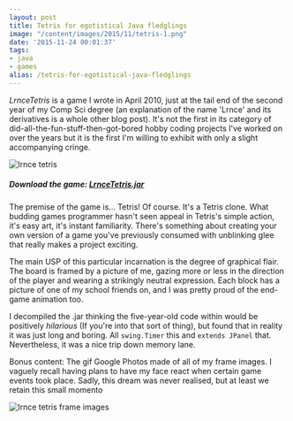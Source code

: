 ```yaml
---
layout: post
title: Tetris for egotistical Java fledglings
image: "/content/images/2015/11/tetris-1.png"
date: '2015-11-24 00:01:37'
tags:
- java
- games
alias: /tetris-for-egotistical-java-fledglings
---
```


*LrnceTetris* is a game I wrote in April 2010, just at the tail end of the second year of my Comp Sci degree (an explanation of the name 'Lrnce' and its derivatives is a whole other blog post). It's not the first in its category of did-all-the-fun-stuff-then-got-bored hobby coding projects I've worked on over the years but it is the first I'm willing to exhibit with only a slight accompanying cringe.

![lrnce tetris](http://static.lrnk.co.uk/blog-content/lrncetetris.gif)

##### Download the game: [LrnceTetris.jar](http://static.lrnk.co.uk/LrnceTetris.jar)
<span class="paragraph-space-forcer"></span>

The premise of the game is... Tetris! Of course. It's a Tetris clone. What budding games programmer hasn't seen appeal in Tetris's simple action, it's easy art, it's instant familiarity. There's something about creating your own version of a game you've previously consumed with unblinking glee that really makes a project exciting.

The main USP of this particular incarnation is the degree of graphical flair. The board is framed by a picture of me, gazing more or less in the direction of the player and wearing a strikingly neutral expression. Each block has a picture of one of my school friends on, and I was pretty proud of the end-game animation too.

I decompiled the .jar thinking the five-year-old code within would be positively *hilarious* (If you're into that sort of thing), but found that in reality it was just long and boring. All `swing.Timer` this and `extends JPanel` that. Nevertheless, it was a nice trip down memory lane.

Bonus content: The gif Google Photos made of all of my frame images. I vaguely recall having plans to have my face react when certain game events took place. Sadly, this dream was never realised, but at least we retain this small momento

![lrnce tetris frame images](http://static.lrnk.co.uk/blog-content/lrnce-tetris-frame-images.gif)
